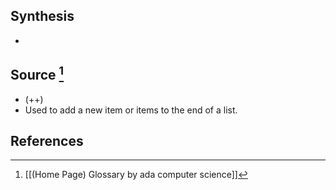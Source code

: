 ## Synthesis
- 
## Source [^1]
- (++)
- Used to add a new item or items to the end of a list.
## References

[^1]: [[(Home Page) Glossary by ada computer science]]